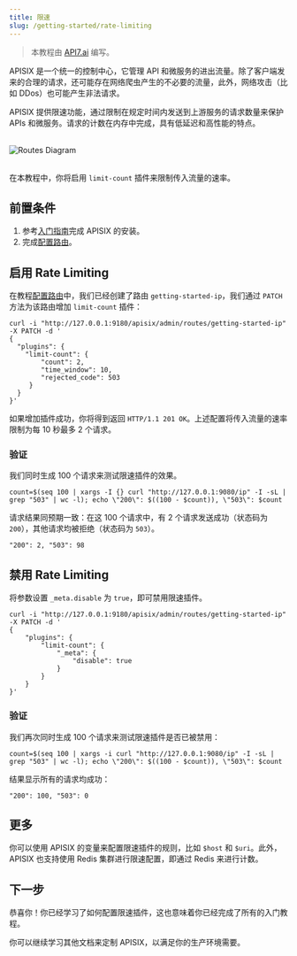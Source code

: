 ```yaml
---
title: 限速
slug: /getting-started/rate-limiting
---
```


<head>
  <link rel="canonical" href="https://docs.api7.ai/apisix/getting-started/rate-limiting" />
</head>

> 本教程由 [API7.ai](https://api7.ai/) 编写。

APISIX 是一个统一的控制中心，它管理 API 和微服务的进出流量。除了客户端发来的合理的请求，还可能存在网络爬虫产生的不必要的流量，此外，网络攻击（比如 DDos）也可能产生非法请求。

APISIX 提供限速功能，通过限制在规定时间内发送到上游服务的请求数量来保护 APIs 和微服务。请求的计数在内存中完成，具有低延迟和高性能的特点。

<br />
<div style={{textAlign: 'center'}}>
<img src="https://static.apiseven.com/uploads/2023/02/20/l9G9Kq41_rate-limiting.png" alt="Routes Diagram" />
</div>
<br />

在本教程中，你将启用 `limit-count` 插件来限制传入流量的速率。

## 前置条件

1. 参考[入门指南](./README.md)完成 APISIX 的安装。
2. 完成[配置路由](./configure-routes.md#route-是什么)。

## 启用 Rate Limiting

在教程[配置路由](./configure-routes.md)中，我们已经创建了路由 `getting-started-ip`，我们通过 `PATCH` 方法为该路由增加 `limit-count` 插件：

```shell
curl -i "http://127.0.0.1:9180/apisix/admin/routes/getting-started-ip" -X PATCH -d '
{
  "plugins": {
    "limit-count": {
        "count": 2,
        "time_window": 10,
        "rejected_code": 503
     }
  }
}'
```

如果增加插件成功，你将得到返回 `HTTP/1.1 201 OK`。上述配置将传入流量的速率限制为每 10 秒最多 2 个请求。

### 验证

我们同时生成 100 个请求来测试限速插件的效果。

```shell
count=$(seq 100 | xargs -I {} curl "http://127.0.0.1:9080/ip" -I -sL | grep "503" | wc -l); echo \"200\": $((100 - $count)), \"503\": $count
```

请求结果同预期一致：在这 100 个请求中，有 2 个请求发送成功（状态码为 `200`），其他请求均被拒绝（状态码为 `503`）。

```text
"200": 2, "503": 98
```

## 禁用 Rate Limiting

将参数设置 `_meta.disable` 为 `true`，即可禁用限速插件。

```shell
curl -i "http://127.0.0.1:9180/apisix/admin/routes/getting-started-ip" -X PATCH -d '
{
    "plugins": {
        "limit-count": {
            "_meta": {
                "disable": true
            }
        }
    }
}'
```

### 验证

我们再次同时生成 100 个请求来测试限速插件是否已被禁用：

```shell
count=$(seq 100 | xargs -i curl "http://127.0.0.1:9080/ip" -I -sL | grep "503" | wc -l); echo \"200\": $((100 - $count)), \"503\": $count
```

结果显示所有的请求均成功：

```text
"200": 100, "503": 0
```

## 更多

你可以使用 APISIX 的变量来配置限速插件的规则，比如 `$host` 和 `$uri`。此外，APISIX 也支持使用 Redis 集群进行限速配置，即通过 Redis 来进行计数。

## 下一步

恭喜你！你已经学习了如何配置限速插件，这也意味着你已经完成了所有的入门教程。

你可以继续学习其他文档来定制 APISIX，以满足你的生产环境需要。
